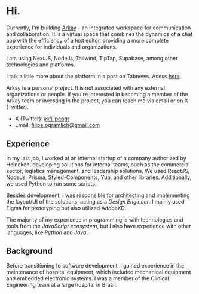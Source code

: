 # Hi.

Currently, I'm building [Arkay](https://arkay.app/) - an integrated workspace for communication and collaboration. It is a virtual space that combines the dynamics of a chat app with the efficiency of a text editor, providing a more complete experience for individuals and organizations.

I am using NextJS, NodeJs, Tailwind, TipTap, Supabase, among other technologies and platforms.

I talk a little more about the platform in a post on Tabnews. Acess [here](https://www.tabnews.com.br/filipeogr/pitch-arkay-comunicacao-e-colaboracao-para-o-dia-a-dia)

Arkay is a personal project. It is not associated with any external organizations or people. If you're interested in becoming a member of the Arkay team or investing in the project, you can reach me via email or on X (Twitter).

- X (Twitter): [@filipeogr](https://x.com/filipeogr)
- Email: filipe.ogramlich@gmail.com

## Experience

In my last job, I worked at an internal startup of a company authorized by Heineken, developing solutions for internal teams, such as the commercial sector, logistics management, and leadership solutions. We used ReactJS, NodeJs, Prisma, Styled-Components, Yup, and other libraries. Additionally, we used Python to run some scripts.

Besides development, I was responsible for architecting and implementing the layout/UI of the solutions, acting as a *Design Engineer*. I mainly used Figma for prototyping but also utilized AdobeXD.

The majority of my experience in programming is with technologies and tools from the *JavaScript ecosystem*, but I also have experience with other languages, like *Python* and *Java*.

## Background

Before transitioning to software development, I gained experience in the maintenance of hospital equipment, which included mechanical equipment and embedded electronic systems. I was a member of the Clinical Engineering team at a large hospital in Brazil.
